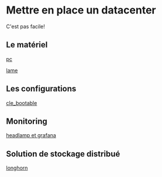 # Mettre en place un datacenter
C'est pas facile!

## Le matériel
[pc]()

[lame]()

## Les configurations
[cle_bootable]()

## Monitoring
[headlamp et grafana]()

## Solution de stockage distribué
[longhorn]()